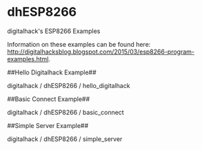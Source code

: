 dhESP8266
=========

digitalhack's ESP8266 Examples

Information on these examples can be found here: http://digitalhacksblog.blogspot.com/2015/03/esp8266-program-examples.html.

##Hello Digitalhack Example##

digitalhack / dhESP8266 / hello_digitalhack

##Basic Connect Example##

digitalhack / dhESP8266 / basic_connect

##Simple Server Example##

digitalhack / dhESP8266 / simple_server
